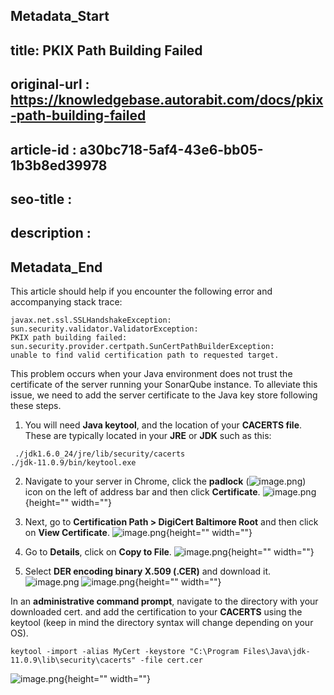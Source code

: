 ## Metadata_Start
## title: PKIX Path Building Failed
## original-url : https://knowledgebase.autorabit.com/docs/pkix-path-building-failed
## article-id : a30bc718-5af4-43e6-bb05-1b3b8ed39978
## seo-title : 
## description : 
## Metadata_End
This article should help if you encounter the following error and accompanying stack trace:

```
javax.net.ssl.SSLHandshakeException: 
sun.security.validator.ValidatorException: 
PKIX path building failed: 
sun.security.provider.certpath.SunCertPathBuilderException: 
unable to find valid certification path to requested target.
```

This problem occurs when your Java environment does not trust the certificate of the server running your SonarQube instance. To alleviate this issue, we need to add the server certificate to the Java key store following these steps.

1. You will need **Java keytool**, and the location of your **CACERTS file**. These are typically located in your **JRE** or **JDK** such as this:

```
 ./jdk1.6.0_24/jre/lib/security/cacerts
./jdk-11.0.9/bin/keytool.exe
```

2. Navigate to your server in Chrome, click the **padlock** (![image.png](https://cdn.document360.io/8711f4e7-c040-4616-aac9-d947f87e4619/Images/Documentation/image%28359%29.png)) icon on the left of address bar and then click **Certificate**.
![image.png](https://cdn.document360.io/8711f4e7-c040-4616-aac9-d947f87e4619/Images/Documentation/image%28354%29.png){height="" width=""}

3. Next, go to **Certification Path > DigiCert Baltimore Root** and then click on **View Certificate**.
![image.png](https://cdn.document360.io/8711f4e7-c040-4616-aac9-d947f87e4619/Images/Documentation/image%28355%29.png){height="" width=""}

4. Go to **Details**, click on **Copy to File**.
![image.png](https://cdn.document360.io/8711f4e7-c040-4616-aac9-d947f87e4619/Images/Documentation/image%28356%29.png){height="" width=""}

5. Select **DER encoding binary X.509 (.CER)** and download it. 
![image.png](https://cdn.document360.io/8711f4e7-c040-4616-aac9-d947f87e4619/Images/Documentation/image%28357%29.png)
![image.png](https://cdn.document360.io/8711f4e7-c040-4616-aac9-d947f87e4619/Images/Documentation/image%28358%29.png){height="" width=""}

In an **administrative command prompt**, navigate to the directory with your downloaded cert. and add the certification to your **CACERTS** using the keytool (keep in mind the directory syntax will change depending on your OS). 
```
keytool -import -alias MyCert -keystore "C:\Program Files\Java\jdk-11.0.9\lib\security\cacerts" -file cert.cer
```
![image.png](https://cdn.document360.io/8711f4e7-c040-4616-aac9-d947f87e4619/Images/Documentation/image-19LS043D.png){height="" width=""}
